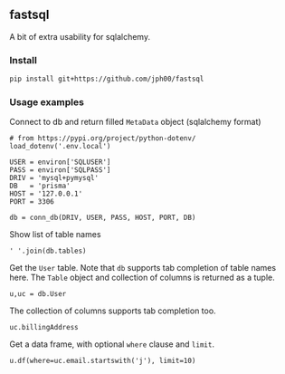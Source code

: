 ## fastsql

A bit of extra usability for sqlalchemy.

### Install

```bash
pip install git+https://github.com/jph00/fastsql
```

### Usage examples

Connect to db and return filled `MetaData` object (sqlalchemy format)
```
# from https://pypi.org/project/python-dotenv/
load_dotenv('.env.local')

USER = environ['SQLUSER']
PASS = environ['SQLPASS']
DRIV = 'mysql+pymysql'
DB   = 'prisma'
HOST = '127.0.0.1'
PORT = 3306

db = conn_db(DRIV, USER, PASS, HOST, PORT, DB)
```

Show list of table names
```
' '.join(db.tables)
```

Get the `User` table. Note that `db` supports tab completion of table names here. The `Table` object and collection of columns is returned as a tuple.
```
u,uc = db.User
```

The collection of columns supports tab completion too.
```
uc.billingAddress
```

Get a data frame, with optional `where` clause and `limit`.
```
u.df(where=uc.email.startswith('j'), limit=10)
```
